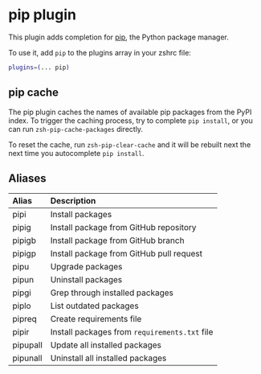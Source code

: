 # pip plugin

This plugin adds completion for [pip](https://pip.pypa.io/en/latest/), the
Python package manager.

To use it, add `pip` to the plugins array in your zshrc file:

```zsh
plugins=(... pip)
```

## pip cache

The pip plugin caches the names of available pip packages from the PyPI index.
To trigger the caching process, try to complete `pip install`, or you can run
`zsh-pip-cache-packages` directly.

To reset the cache, run `zsh-pip-clear-cache` and it will be rebuilt next the
next time you autocomplete `pip install`.

## Aliases

| Alias    | Description                                   |
| :------- | :-------------------------------------------- |
| pipi     | Install packages                              |
| pipig    | Install package from GitHub repository        |
| pipigb   | Install package from GitHub branch            |
| pipigp   | Install package from GitHub pull request      |
| pipu     | Upgrade packages                              |
| pipun    | Uninstall packages                            |
| pipgi    | Grep through installed packages               |
| piplo    | List outdated packages                        |
| pipreq   | Create requirements file                      |
| pipir    | Install packages from `requirements.txt` file |
| pipupall | Update all installed packages                 |
| pipunall | Uninstall all installed packages              |
